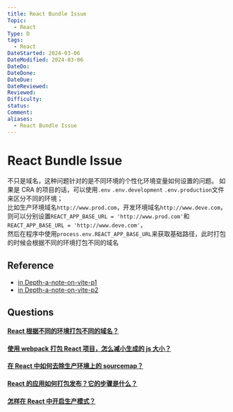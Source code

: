 ```yaml
---
title: React Bundle Issue
Topic:
  - React
Type: D
tags:
  - React
DateStarted: 2024-03-06
DateModified: 2024-03-06
DateDo:
DateDone:
DateDue:
DateReviewed:
Reviewed:
Difficulty:
status:
Comment:
aliases:
  - React Bundle Issue
---
```


# React Bundle Issue

不只是域名，这种问题针对的是不同环境的个性化环境变量如何设置的问题。
如果是 CRA 的项目的话，可以使用`.env` `.env.development` `.env.production`文件来区分不同的环境；  
比如生产环境域名`http://www.prod.com`，开发环境域名`http://www.deve.com`，  
则可以分别设置`REACT_APP_BASE_URL = 'http://www.prod.com'`和`REACT_APP_BASE_URL = 'http://www.deve.com'`，  
然后在程序中使用`process.env.REACT_APP_BASE_URL`来获取基础路径，此时打包的时候会根据不同的环境打包不同的域名

## Reference

- [in Depth-a-note-on-vite-p1](https://angularindepth.com/posts/1318/a-note-on-vite-a-very-fast-dev-build-tool)
- [in Depth-a-note-on-vite-p2](https://angularindepth.com/posts/1327/a-note-on-vite-a-very-fast-dev-build-tool-ii)

## Questions

#### [React 根据不同的环境打包不同的域名？](https://github.com/haizlin/fe-interview/issues/882)

#### [使用 webpack 打包 React 项目，怎么减小生成的 js 大小？](https://github.com/haizlin/fe-interview/issues/881)

#### [在 React 中如何去除生产环境上的 sourcemap？](https://github.com/haizlin/fe-interview/issues/842)

#### [React 的应用如何打包发布？它的步骤是什么？](https://github.com/haizlin/fe-interview/issues/827)

#### [怎样在 React 中开启生产模式？](https://github.com/haizlin/fe-interview/issues/793)
